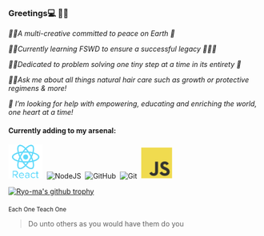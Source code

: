 ### Greetings💻 👋🏽






<!--
**anickacodes/anickacodes** is a ✨ _special_ ✨ repository because its `README.md` (this file) appears on your GitHub profile.

- 👯 I’m looking to collaborate on ...
- 📫 How to reach me: ...
- 😄 Pronouns: ...
- ⚡ Fun fact: ...
-->

_🫶🏽A multi-creative committed to peace on Earth 🫠_ 

_🫶🏽Currently learning FSWD to ensure a successful legacy 👩🏽‍💻_

_🫶🏽Dedicated to problem solving one tiny step at a time in its entirety 🚒_

_🫶🏽Ask me about all things natural hair care such as growth or protective regimens & more!_ 

_🤔 I’m looking for help with empowering, educating and enriching the world, one heart at a time!_


#### Currently adding to my arsenal:

   
<img src="https://github.com/devicons/devicon/blob/master/icons/react/react-original-wordmark.svg" title="React" alt="React" width="69" height="69"/>&nbsp;
<img src="https://cdn.jsdelivr.net/gh/devicons/devicon/icons/nodejs/nodejs-plain.svg" title="NodeJS" alt="NodeJS" width="69" height="69"/>&nbsp;
<img src="https://cdn.jsdelivr.net/gh/devicons/devicon/icons/github/github-original-wordmark.svg" title="GitHub" alt="GitHub" width="72" height="72"/>&nbsp;
<img src="https://cdn.jsdelivr.net/gh/devicons/devicon/icons/git/git-original.svg" title="Git" alt="Git" width="68" height="68"/>&nbsp;
<img src="https://github.com/devicons/devicon/blob/master/icons/javascript/javascript-original.svg" title="JavaScript" alt="JavaScript" width="63" height="63"/>&nbsp;



[![Ryo-ma's github trophy](https://github-profile-trophy.vercel.app/?username=anickacodes&row=1)](https://github.com/anickacodes/github-profile-trophy)





<sub> Each One Teach One </sub>

> Do unto others as you would have them do you 
